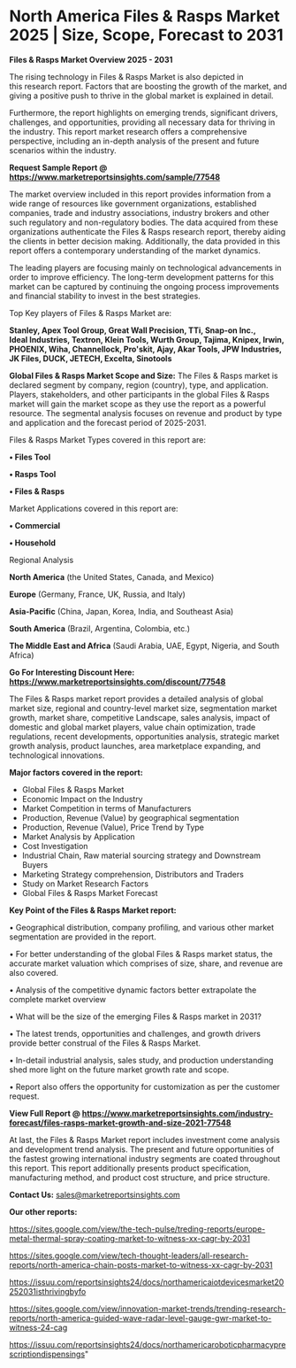 # North America Files & Rasps Market 2025 | Size, Scope, Forecast to 2031

<Strong> Files & Rasps Market Overview 2025 - 2031</strong>

The rising technology in Files & Rasps Market is also depicted in this research report. Factors that are boosting the growth of the market, and giving a positive push to thrive in the global market is explained in detail.

Furthermore, the report highlights on emerging trends, significant drivers, challenges, and opportunities, providing all necessary data for thriving in the industry. This report market research offers a comprehensive perspective, including an in-depth analysis of the present and future scenarios within the industry.

<strong>Request Sample Report @ <a href=https://www.marketreportsinsights.com/sample/77548>https://www.marketreportsinsights.com/sample/77548</a></strong>

The market overview included in this report provides information from a wide range of resources like government organizations, established companies, trade and industry associations, industry brokers and other such regulatory and non-regulatory bodies. The data acquired from these organizations authenticate the Files & Rasps research report, thereby aiding the clients in better decision making. Additionally, the data provided in this report offers a contemporary understanding of the market dynamics.

The leading players are focusing mainly on technological advancements in order to improve efficiency. The long-term development patterns for this market can be captured by continuing the ongoing process improvements and financial stability to invest in the best strategies.

Top Key players of Files & Rasps Market are:

<strong>Stanley, Apex Tool Group, Great Wall Precision, TTi, Snap-on Inc., Ideal Industries, Textron, Klein Tools, Wurth Group, Tajima, Knipex, Irwin, PHOENIX, Wiha, Channellock, Pro&#39;skit, Ajay, Akar Tools, JPW Industries, JK Files, DUCK, JETECH, Excelta, Sinotools </strong>

<strong><b>Global Files & Rasps Market Scope and Size:</b></strong>
The Files & Rasps market is declared segment by company, region (country), type, and application. Players, stakeholders, and other participants in the global Files & Rasps market will gain the market scope as they use the report as a powerful resource. The segmental analysis focuses on revenue and product by type and application and the forecast period of 2025-2031.

Files & Rasps Market Types covered in this report are:

<strong>• Files Tool

• Rasps Tool

• Files & Rasps</strong>

Market Applications covered in this report are:

<strong>• Commercial

• Household</strong> 

Regional Analysis

<strong>North America</strong> (the United States, Canada, and Mexico)

<strong>Europe</strong> (Germany, France, UK, Russia, and Italy)

<strong>Asia-Pacific</strong> (China, Japan, Korea, India, and Southeast Asia)

<strong>South America</strong> (Brazil, Argentina, Colombia, etc.)

<strong>The Middle East and Africa</strong> (Saudi Arabia, UAE, Egypt, Nigeria, and South Africa)

<strong>Go For Interesting Discount Here: <a href=https://www.marketreportsinsights.com/discount/77548>https://www.marketreportsinsights.com/discount/77548</a></strong>

The Files & Rasps market report provides a detailed analysis of global market size, regional and country-level market size, segmentation market growth, market share, competitive Landscape, sales analysis, impact of domestic and global market players, value chain optimization, trade regulations, recent developments, opportunities analysis, strategic market growth analysis, product launches, area marketplace expanding, and technological innovations.

<strong><b>Major factors covered in the report:</b></strong>
<ul>
  <li>Global Files & Rasps Market </li>
  <li>Economic Impact on the Industry</li>
  <li>Market Competition in terms of Manufacturers</li>
  <li>Production, Revenue (Value) by geographical segmentation</li>
  <li>Production, Revenue (Value), Price Trend by Type</li>
  <li>Market Analysis by Application</li>
  <li>Cost Investigation</li>
  <li>Industrial Chain, Raw material sourcing strategy and Downstream Buyers</li>
  <li>Marketing Strategy comprehension, Distributors and Traders</li>
  <li>Study on Market Research Factors</li>
  <li>Global Files & Rasps Market Forecast</li>
</ul>

<strong><b>Key Point of the Files & Rasps Market report:</b></strong>

• Geographical distribution, company profiling, and various other market segmentation are provided in the report.

• For better understanding of the global Files & Rasps market status, the accurate market valuation which comprises of size, share, and revenue are also covered.

• Analysis of the competitive dynamic factors better extrapolate the complete market overview

• What will be the size of the emerging Files & Rasps market in 2031?

• The latest trends, opportunities and challenges, and growth drivers provide better construal of the Files & Rasps Market.

• In-detail industrial analysis, sales study, and production understanding shed more light on the future market growth rate and scope.

• Report also offers the opportunity for customization as per the customer request.

<strong><b>View Full Report @ <a href=https://www.marketreportsinsights.com/industry-forecast/files-rasps-market-growth-and-size-2021-77548>https://www.marketreportsinsights.com/industry-forecast/files-rasps-market-growth-and-size-2021-77548</a></b></strong>


At last, the Files & Rasps Market report includes investment come analysis and development trend analysis. The present and future opportunities of the fastest growing international industry segments are coated throughout this report. This report additionally presents product specification, manufacturing method, and product cost structure, and price structure.

<strong>Contact Us:</strong>
sales@marketreportsinsights.com

<strong>Our other reports:</strong>

<a href=https://sites.google.com/view/the-tech-pulse/treding-reports/europe-metal-thermal-spray-coating-market-to-witness-xx-cagr-by-2031>https://sites.google.com/view/the-tech-pulse/treding-reports/europe-metal-thermal-spray-coating-market-to-witness-xx-cagr-by-2031</a>

<a href=https://sites.google.com/view/tech-thought-leaders/all-research-reports/north-america-chain-posts-market-to-witness-xx-cagr-by-2031>https://sites.google.com/view/tech-thought-leaders/all-research-reports/north-america-chain-posts-market-to-witness-xx-cagr-by-2031</a>

<a href=https://issuu.com/reportsinsights24/docs/northamericaiotdevicesmarket20252031isthrivingbyfo>https://issuu.com/reportsinsights24/docs/northamericaiotdevicesmarket20252031isthrivingbyfo</a>

<a href=https://sites.google.com/view/innovation-market-trends/trending-research-reports/north-america-guided-wave-radar-level-gauge-gwr-market-to-witness-24-cag>https://sites.google.com/view/innovation-market-trends/trending-research-reports/north-america-guided-wave-radar-level-gauge-gwr-market-to-witness-24-cag</a>

<a href=https://issuu.com/reportsinsights24/docs/northamericaroboticpharmacyprescriptiondispensings>https://issuu.com/reportsinsights24/docs/northamericaroboticpharmacyprescriptiondispensings</a>"
